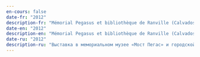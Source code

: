 ```yaml
---
en-cours: false
date-fr: "2012"
description-fr: "Mémorial Pegasus et bibliothèque de Ranville (Calvados, France)"
date-en: "2012"
description-en: "Mémorial Pegasus et bibliothèque de Ranville (Calvados, France)"
date-ru: "2012"
description-ru: "Выставка в мемориальном музее «Мост Пегас» и городской библиотеке (Кальвадос, Франция)"
---
```

